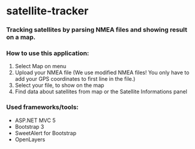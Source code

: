 # satellite-tracker

### Tracking satellites by parsing NMEA files and showing result on a map.

### How to use this application:
1. Select Map on menu
2. Upload your NMEA file (We use modified NMEA files! You only have to add your GPS coordinates to first line in the file.)
3. Select your file, to show on the map
4. Find data about satellites from map or the Satellite Informations panel

### Used frameworks/tools:
- ASP.NET MVC 5
- Bootstrap 3
- SweetAlert for Bootstrap
- OpenLayers
